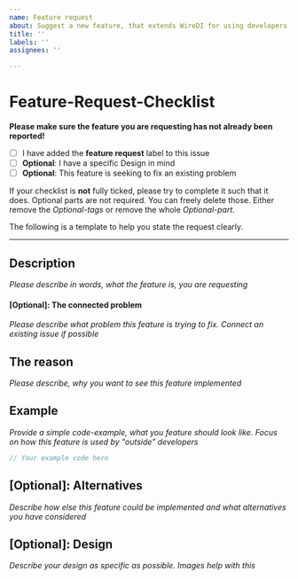 ```yaml
---
name: Feature request
about: Suggest a new feature, that extends WireDI for using developers
title: ''
labels: ''
assignees: ''

---
```


# Feature-Request-Checklist
    
**Please make sure the feature you are requesting has not already been reported!**

- [ ] I have added the __feature request__ label to this issue
- [ ] **Optional**: I have a specific Design in mind
- [ ] **Optional**: This feature is seeking to fix an existing problem
    
If your checklist is **not** fully ticked, please try to complete it such that it does. Optional parts are not required. You can freely delete those. Either remove the _Optional-tags_ or remove the whole _Optional-part._
    
The following is a template to help you state the request clearly.

---

## Description

_Please describe in words, what the feature is, you are requesting_

#### \[Optional\]: The connected problem

_Please describe what problem this feature is trying to fix. Connect an existing issue if possible_

## The reason

_Please describe, why you want to see this feature implemented_

## Example

_Provide a simple code-example, what you feature should look like. Focus on how this feature is used by "outside" developers_

```java
// Your example code here
```

## \[Optional\]: Alternatives

_Describe how else this feature could be implemented and what alternatives you have considered_

## \[Optional\]: Design

_Describe your design as specific as possible. Images help with this_

